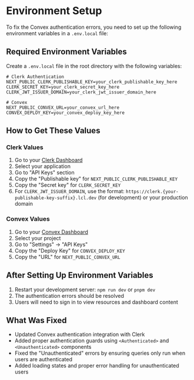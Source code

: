 # Environment Setup

To fix the Convex authentication errors, you need to set up the following environment variables in a `.env.local` file:

## Required Environment Variables

Create a `.env.local` file in the root directory with the following variables:

```env
# Clerk Authentication
NEXT_PUBLIC_CLERK_PUBLISHABLE_KEY=your_clerk_publishable_key_here
CLERK_SECRET_KEY=your_clerk_secret_key_here
CLERK_JWT_ISSUER_DOMAIN=your_clerk_jwt_issuer_domain_here

# Convex
NEXT_PUBLIC_CONVEX_URL=your_convex_url_here
CONVEX_DEPLOY_KEY=your_convex_deploy_key_here
```

## How to Get These Values

### Clerk Values

1. Go to your [Clerk Dashboard](https://dashboard.clerk.com/)
2. Select your application
3. Go to "API Keys" section
4. Copy the "Publishable key" for `NEXT_PUBLIC_CLERK_PUBLISHABLE_KEY`
5. Copy the "Secret key" for `CLERK_SECRET_KEY`
6. For `CLERK_JWT_ISSUER_DOMAIN`, use the format: `https://clerk.{your-publishable-key-suffix}.lcl.dev` (for development) or your production domain

### Convex Values

1. Go to your [Convex Dashboard](https://dashboard.convex.dev/)
2. Select your project
3. Go to "Settings" → "API Keys"
4. Copy the "Deploy Key" for `CONVEX_DEPLOY_KEY`
5. Copy the "URL" for `NEXT_PUBLIC_CONVEX_URL`

## After Setting Up Environment Variables

1. Restart your development server: `npm run dev` or `pnpm dev`
2. The authentication errors should be resolved
3. Users will need to sign in to view resources and dashboard content

## What Was Fixed

- Updated Convex authentication integration with Clerk
- Added proper authentication guards using `<Authenticated>` and `<Unauthenticated>` components
- Fixed the "Unauthenticated" errors by ensuring queries only run when users are authenticated
- Added loading states and proper error handling for unauthenticated users
